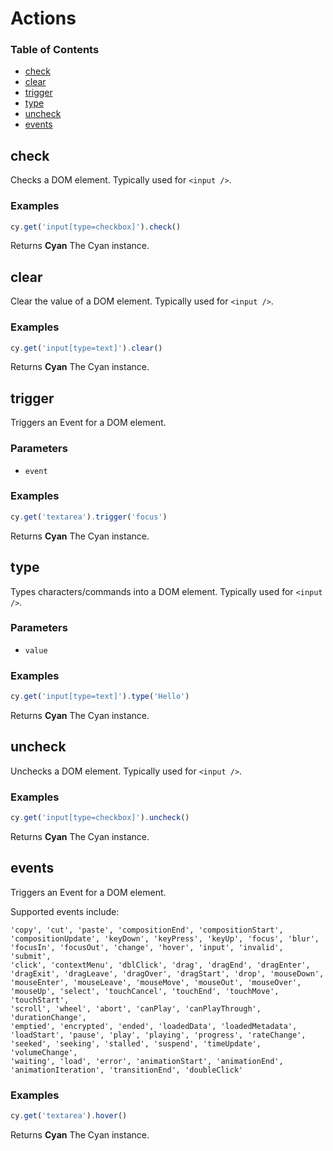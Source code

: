 # Actions

<!-- Generated by documentation.js. Update this documentation by updating the source code. -->

### Table of Contents

- [check][1]
- [clear][2]
- [trigger][3]
- [type][4]
- [uncheck][5]
- [events][6]

## check

Checks a DOM element. Typically used for `<input />`.

### Examples

```javascript
cy.get('input[type=checkbox]').check()
```

Returns **Cyan** The Cyan instance.

## clear

Clear the value of a DOM element. Typically used for `<input />`.

### Examples

```javascript
cy.get('input[type=text]').clear()
```

Returns **Cyan** The Cyan instance.

## trigger

Triggers an Event for a DOM element.

### Parameters

- `event`

### Examples

```javascript
cy.get('textarea').trigger('focus')
```

Returns **Cyan** The Cyan instance.

## type

Types characters/commands into a DOM element. Typically used for `<input />`.

### Parameters

- `value`

### Examples

```javascript
cy.get('input[type=text]').type('Hello')
```

Returns **Cyan** The Cyan instance.

## uncheck

Unchecks a DOM element. Typically used for `<input />`.

### Examples

```javascript
cy.get('input[type=checkbox]').uncheck()
```

Returns **Cyan** The Cyan instance.

## events

Triggers an Event for a DOM element.

Supported events include:

    'copy', 'cut', 'paste', 'compositionEnd', 'compositionStart',
    'compositionUpdate', 'keyDown', 'keyPress', 'keyUp', 'focus', 'blur',
    'focusIn', 'focusOut', 'change', 'hover', 'input', 'invalid', 'submit',
    'click', 'contextMenu', 'dblClick', 'drag', 'dragEnd', 'dragEnter',
    'dragExit', 'dragLeave', 'dragOver', 'dragStart', 'drop', 'mouseDown',
    'mouseEnter', 'mouseLeave', 'mouseMove', 'mouseOut', 'mouseOver',
    'mouseUp', 'select', 'touchCancel', 'touchEnd', 'touchMove', 'touchStart',
    'scroll', 'wheel', 'abort', 'canPlay', 'canPlayThrough', 'durationChange',
    'emptied', 'encrypted', 'ended', 'loadedData', 'loadedMetadata',
    'loadStart', 'pause', 'play', 'playing', 'progress', 'rateChange',
    'seeked', 'seeking', 'stalled', 'suspend', 'timeUpdate', 'volumeChange',
    'waiting', 'load', 'error', 'animationStart', 'animationEnd',
    'animationIteration', 'transitionEnd', 'doubleClick'

### Examples

```javascript
cy.get('textarea').hover()
```

Returns **Cyan** The Cyan instance.

[1]: #check
[2]: #clear
[3]: #trigger
[4]: #type
[5]: #uncheck
[6]: #events
